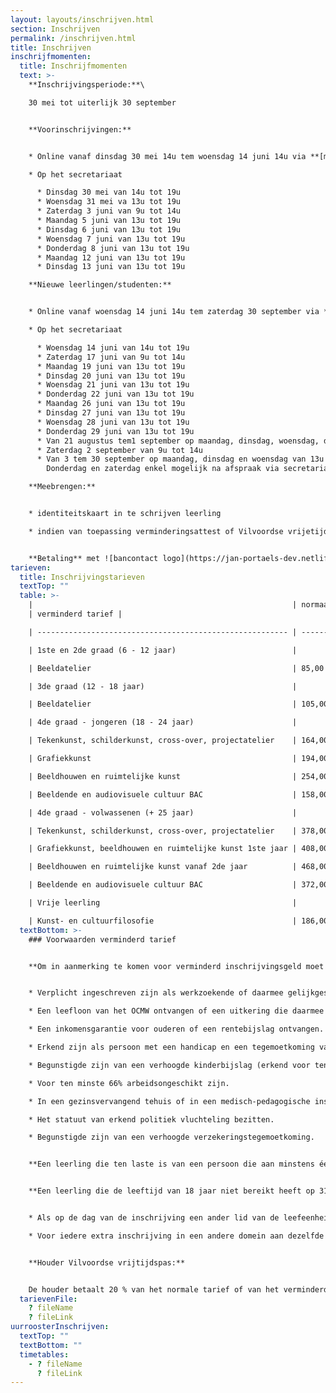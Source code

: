 ```yaml
---
layout: layouts/inschrijven.html
section: Inschrijven
permalink: /inschrijven.html
title: Inschrijven
inschrijfmomenten:
  title: Inschrijfmomenten
  text: >-
    **Inschrijvingsperiode:**\

    30 mei tot uiterlijk 30 september


    **Voorinschrijvingen:**


    * Online vanaf dinsdag 30 mei 14u tem woensdag 14 juni 14u via **[mijnacademie.be](http://www.mijnacademie.be/ "naar mijnacademie.be")**

    * O﻿p het secretariaat

      * D﻿insdag 30 mei van 14u tot 19u
      * W﻿oensdag 31 mei va 13u tot 19u
      * Z﻿aterdag 3 juni van 9u tot 14u
      * M﻿aandag 5 juni van 13u tot 19u
      * D﻿insdag 6 juni van 13u tot 19u
      * W﻿oensdag 7 juni van 13u tot 19u
      * D﻿onderdag 8 juni van 13u tot 19u
      * M﻿aandag 12 juni van 13u tot 19u
      * D﻿insdag 13 juni van 13u tot 19u

    **Nieuwe leerlingen/studenten:**


    * O﻿nline vanaf woensdag 14 juni 14u tem zaterdag 30 september via **[mijnacademie.be](http://www.mijnacademie.be/ "naar mijnacademie.be")**

    * O﻿p het secretariaat

      * W﻿oensdag 14 juni van 14u tot 19u
      * Z﻿aterdag 17 juni van 9u tot 14u
      * M﻿aandag 19 juni van 13u tot 19u
      * D﻿insdag 20 juni van 13u tot 19u
      * W﻿oensdag 21 juni van 13u tot 19u
      * D﻿onderdag 22 juni van 13u tot 19u
      * M﻿aandag 26 juni van 13u tot 19u
      * D﻿insdag 27 juni van 13u tot 19u
      * W﻿oensdag 28 juni van 13u tot 19u
      * D﻿onderdag 29 juni van 13u tot 19u
      * V﻿an 21 augustus tem1 september op maandag, dinsdag, woensdag, donderdag en vrijdag van 13u tot 19u
      * Z﻿aterdag 2 september van 9u tot 14u
      * V﻿an 3 tem 30 september op maandag, dinsdag en woensdag van 13u tot 19u \
        Donderdag en zaterdag enkel mogelijk na afspraak via secretariaat.academiebeeldendekunsten@sovilvoorde.be

    **Meebrengen:** 


    * identiteitskaart in te schrijven leerling

    * i﻿ndien van toepassing verminderingsattest of Vilvoordse vrijetijdspas


    **Betaling** met ![bancontact logo](https://jan-portaels-dev.netlify.app/images/bancontact-logo.svg)
tarieven:
  title: Inschrijvingstarieven
  textTop: ""
  table: >-
    |                                                          | normaal tarief
    | verminderd tarief |

    | -------------------------------------------------------- | -------------- | ----------------- |

    | 1ste en 2de graad (6 - 12 jaar)                          |                |                   |

    | Beeldatelier                                             | 85,00 €        | 58,00 €           |

    | 3de graad (12 - 18 jaar)                                 |                |                   |

    | Beeldatelier                                             | 105,00 €       | 78,00 €           |

    | 4de graad - jongeren (18 - 24 jaar)                      |                |                   |

    | Tekenkunst, schilderkunst, cross-over, projectatelier    | 164,00 €       | \-                |

    | Grafiekkunst                                             | 194,00 €       | \-                |

    | Beeldhouwen en ruimtelijke kunst                         | 254,00 €       | \-                |

    | Beeldende en audiovisuele cultuur BAC                    | 158,00 €       | \-                |

    | 4de graad - volwassenen (+ 25 jaar)                      |                |                   |

    | Tekenkunst, schilderkunst, cross-over, projectatelier    | 378,00 €       | 164,00 €          |

    | Grafiekkunst, beeldhouwen en ruimtelijke kunst 1ste jaar | 408,00 €       | 194,00 €          |

    | Beeldhouwen en ruimtelijke kunst vanaf 2de jaar          | 468,00 €       | 254,00 €          |

    | Beeldende en audiovisuele cultuur BAC                    | 372,00 €       | 158,00 €          |

    | Vrije leerling                                           |                |                   |

    | Kunst- en cultuurfilosofie                               | 186,00 €       | \-                |
  textBottom: >-
    ### Voorwaarden verminderd tarief


    **Om in aanmerking te komen voor verminderd inschrijvingsgeld moet de leerling op de dag van de inschrijving aan minstens één van de volgende voorwaarden voldoen:**


    * Verplicht ingeschreven zijn als werkzoekende of daarmee gelijkgesteld.

    * Een leefloon van het OCMW ontvangen of een uitkering die daarmee gelijkgesteld is.

    * Een inkomensgarantie voor ouderen of een rentebijslag ontvangen.

    * Erkend zijn als persoon met een handicap en een tegemoetkoming van de Federale Overheidsdienst Sociale Zekerheid ontvangen of houder zijn van een European Disability Card.

    * Begunstigde zijn van een verhoogde kinderbijslag (erkend voor ten minste 66%).

    * Voor ten minste 66% arbeidsongeschikt zijn.

    * In een gezinsvervangend tehuis of in een medisch-pedagogische instelling of in een pleeggezin verblijven.

    * Het statuut van erkend politiek vluchteling bezitten.

    * B﻿egunstigde zijn van een verhoogde verzekeringstegemoetkoming.


    **Een leerling die ten laste is van een persoon die aan minstens één van de voorwaarden voldoet, hierboven vermeld, komt eveneens in aanmerking voor het verminderde inschrijvingsgeld.**


    **Een leerling die de leeftijd van 18 jaar niet bereikt heeft op 31 december van het schooljaar in kwestie, betaalt het verminderd inschrijvingsgeld:**


    * A﻿ls op de dag van de inschrijving een ander lid van de leefeenheid waartoe hij behoort het inschrijvingsgeld al heeft betaald in dezelfde of een andere academie.

    * V﻿oor iedere extra inschrijving in een andere domein aan dezelfde of een andere academie.


    **Houder Vilvoordse vrijtijdspas:**


    De houder betaalt 20 % van het normale tarief of van het verminderd tarief mits voorlegging van de nodige attesten vermeld in rubriek A en 20 % van de materiaalkost, reeds verrekend in het tarief.
  tarievenFile:
    ? fileName
    ? fileLink
uurroosterInschrijven:
  textTop: ""
  textBottom: ""
  timetables:
    - ? fileName
      ? fileLink
---
```

